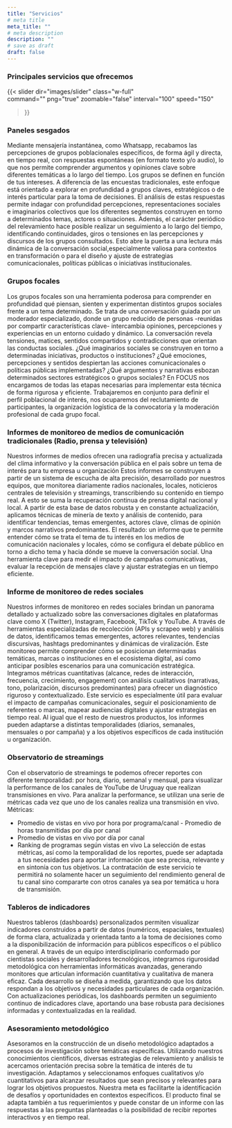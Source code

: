 ```yaml
---
title: "Servicios"
# meta title
meta_title: ""
# meta description
description: ""
# save as draft
draft: false
---
```


### Principales servicios que ofrecemos

{{< slider
    dir="images/slider"
    class="w-full"         
    command=""
    png="true"
    zoomable="false"
    interval="100"
    speed="150"
>}}


### Paneles sesgados
Mediante mensajería instantánea, como Whatsapp, recabamos las  percepciones de grupos poblacionales específicos, de forma ágil y directa, en tiempo real, con respuestas espontáneas (en formato texto y/o audio), lo que nos permite comprender  argumentos y opiniones clave sobre diferentes temáticas a lo largo del tiempo.
Los grupos se definen en función de tus intereses. A diferencia de las encuestas tradicionales, este enfoque está orientado a explorar en profundidad a grupos claves, estratégicos o de interés particular para la toma de decisiones.
El análisis de estas respuestas permite indagar con profundidad percepciones, representaciones sociales e imaginarios colectivos que los diferentes segmentos construyen en torno a determinados temas, actores o situaciones. 
Además, el carácter periódico del relevamiento hace posible realizar un seguimiento a lo largo del tiempo, identificando continuidades, giros o tensiones en las percepciones y discursos de los grupos consultados. Esto abre la puerta a una lectura más dinámica de la conversación social,especialmente valiosa para contextos en transformación o para el diseño y ajuste de estrategias comunicacionales, políticas públicas o iniciativas institucionales.


### Grupos focales
Los grupos focales son una herramienta poderosa para comprender en profundidad qué piensan, sienten y experimentan distintos grupos sociales frente a un tema determinado. 
Se trata de una conversación guiada por un moderador especializado, donde un grupo reducido de personas -reunidas por compartir características clave- intercambia opiniones, percepciones y experiencias en un entorno cuidado y dinámico. 
La conversación revela tensiones, matices, sentidos compartidos y contradicciones que orientan las conductas sociales. 
¿Qué imaginarios sociales se construyen en torno a determinadas iniciativas, productos o instituciones? ¿Qué emociones, percepciones y sentidos despiertan las acciones comunicacionales o políticas públicas implementadas? ¿Qué argumentos y narrativas esbozan determinados sectores estratégicos o grupos sociales? 
En FOCUS nos encargamos de todas las etapas necesarias para implementar esta técnica de forma rigurosa y eficiente. Trabajaremos en conjunto para definir el perfil poblacional de interés, nos ocuparemos del reclutamiento de participantes, la organización logística de la convocatoria y la moderación profesional de cada grupo focal. 

### Informes de monitoreo de medios de comunicación tradicionales (Radio, prensa y televisión)
Nuestros informes de medios ofrecen una radiografía precisa y actualizada del clima informativo y la conversación pública en el país sobre un tema de interés para tu empresa u organización
Estos informes se construyen a partir de un sistema de escucha de alta precisión, desarrollado por nuestros equipos, que monitorea diariamente radios nacionales, locales, noticieros centrales de televisión y streamings, transcribiendo su contenido en tiempo real.  A esto se suma la recuperación continua de prensa digital nacional y local. 
A partir de esta base de datos robusta y en constante actualización, aplicamos técnicas de minería de texto y análisis de contenido, para identificar tendencias, temas emergentes, actores clave, climas de opinión y marcos narrativos predominantes. El resultado: un informe que te permite entender cómo se trata el tema de tu interés en los medios de comunicación nacionales y locales, cómo se configura el debate público en torno a dicho tema y hacia dónde se mueve la conversación social.
Una herramienta clave para medir el impacto de campañas comunicativas, evaluar la recepción de mensajes clave y ajustar estrategias en un tiempo eficiente.

### Informe de monitoreo de redes sociales
Nuestros informes de monitoreo en redes sociales brindan un panorama detallado y actualizado sobre las conversaciones digitales en plataformas clave como X (Twitter), Instagram, Facebook, TikTok y YouTube.
A través de herramientas especializadas de recolección (APIs y scrapeo web) y análisis de datos, identificamos temas emergentes, actores relevantes, tendencias discursivas, hashtags predominantes y dinámicas de viralización. Este monitoreo permite comprender cómo se posicionan determinadas temáticas, marcas o instituciones en el ecosistema digital, así como anticipar posibles escenarios para una comunicación estratégica.
Integramos métricas cuantitativas (alcance, redes de interacción, frecuencia, crecimiento, engagement) con análisis cualitativos (narrativas, tono, polarización, discursos predominantes) para ofrecer un diagnóstico riguroso y contextualizado.
Este servicio es especialmente útil para evaluar el impacto de campañas comunicacionales, seguir el posicionamiento de referentes o marcas, mapear audiencias digitales y ajustar estrategias en tiempo real.
Al igual que el resto de nuestros productos, los informes pueden adaptarse a distintas temporalidades (diarios, semanales, mensuales o por campaña) y a los objetivos específicos de cada institución u organización.

### Observatorio de streamings
Con el observatorio de streamings te podemos ofrecer reportes con diferente temporalidad: por hora, diario, semanal y mensual, para visualizar la performance de los canales de YouTube de Uruguay que realizan transmisiones en vivo.
Para analizar la performance, se utilizan una serie de métricas cada vez que uno de los canales realiza una transmisión en vivo.
Métricas: 
- Promedio de vistas en vivo por hora por programa/canal - Promedio de horas transmitidas por día por canal 
- Promedio de vistas en vivo por día por canal 
- Ranking de programas según vistas en vivo 
La selección de estas métricas, así como la temporalidad de los reportes, puede ser adaptada a tus necesidades para aportar información que sea precisa, relevante y en sintonía con tus objetivos. La contratación de este servicio te permitirá no solamente hacer un seguimiento del rendimiento general de tu canal sino compararte con otros canales ya sea por temática u hora de transmisión.

### Tableros de indicadores 
Nuestros tableros (dashboards) personalizados permiten visualizar indicadores construidos a partir de datos (numéricos, espaciales, textuales) de forma clara, actualizada y orientada tanto a la toma de decisiones como a la disponibilización de información para públicos específicos o el público en general.
A través de un equipo interdisciplinario conformado por cientistas sociales y desarrolladores tecnológicos, integramos rigurosidad metodológica con herramientas informáticas avanzadas, generando monitores que articulan información cuantitativa y cualitativa de manera eficaz.
Cada desarrollo se diseña a medida, garantizando que los datos respondan a los objetivos y necesidades particulares de cada organización.
Con actualizaciones periódicas, los dashboards permiten un seguimiento continuo de indicadores clave, aportando una base robusta para decisiones informadas y contextualizadas en la realidad.

### Asesoramiento metodológico 
Asesoramos en la construcción de un diseño metodológico adaptados a procesos de investigación sobre temáticas específicas. Utilizando nuestros conocimientos científicos, diversas estrategias de relevamiento y análisis te acercamos orientación precisa sobre la temática de interés de tu investigación. 
Adaptamos y seleccionamos enfoques cualitativos y/o cuantitativos para alcanzar resultados que sean precisos y relevantes para lograr los objetivos propuestos.
Nuestra meta es facilitarte la identificación de desafíos y oportunidades en contextos específicos. 
El producto final se adapta también a tus requerimientos y puede constar de un informe con las respuestas a las preguntas planteadas o la posibilidad de recibir reportes interactivos y en tiempo real.